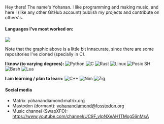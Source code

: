 <!--
  Most of this was stolen from [Magoninho's](https://github.com/Magoninho) and [adamalston's](https://github.com/adamalston) READMES :P
  Go theck them out!
-->

Hey there! The name's Yohanan. I like programming and making music, and here I (like any other GitHub account) publish my projects and contribute on others's.

#### Languages I've most worked on:

[![](https://github-readme-stats.vercel.app/api/top-langs/?username=YohananDiamond&langs_count=10&layout=compact&theme=dracula)](https://github.com/anuraghazra/github-readme-stats)

Note that the graphic above is a little bit innacurate, since there are some repositories I've cloned (specially in C).

**I know (to varying degrees):**
![Python](https://img.shields.io/badge/-Python-000?&logo=python)
![C](https://img.shields.io/badge/-C-black?&logo=C)
![Rust](https://img.shields.io/badge/-Rust-black?&logo=rust)
![Linux](https://img.shields.io/badge/-Linux-black?&logo=linux)
![Posix SH](https://img.shields.io/badge/-Posix_SH-black?&logo=GNU%20Bash)
![Bash](https://img.shields.io/badge/-Bash-black?&logo=GNU%20Bash)
![Lua](https://img.shields.io/badge/-Lua-black?logo=Lua)

**I am learning / plan to learn:**
![C++](https://img.shields.io/badge/-C++-black?logo=c%2b%2b&logoColor=00599C)
![Nim](https://img.shields.io/badge/-Nim-black?logo=Nim)
![Zig](https://img.shields.io/badge/-Zig-black)

#### Social media

* Matrix: yohanandiamond:matrix.org
* Mastodon (dormant): [yohanandiamond@fosstodon.org](https://fosstodon.org/@yohanandiamond)
* Music channel (SwapXFO): https://www.youtube.com/channel/UC9F_yIpNXeAH1TMog56nMsA
